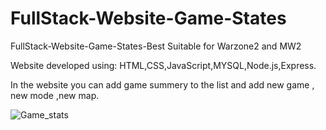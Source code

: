 # FullStack-Website-Game-States
FullStack-Website-Game-States-Best Suitable for Warzone2 and MW2

Website developed using: HTML,CSS,JavaScript,MYSQL,Node.js,Express.<br>

In the website you can add game summery to the list and add new game , new mode ,new map.

![Game_stats](https://github.com/Ali-Laoz/FullStack-Website-Game-States/assets/45918521/fd0c3ebf-ad90-4653-aa55-2c4890c1adc9)

